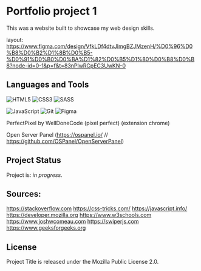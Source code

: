 # Portfolio project 1

This was a website built to showcase my web design skills.

layout: https://www.figma.com/design/VfkLDf4dtvJlmgBZJMzenH/%D0%96%D0%B8%D0%B2%D1%8B%D0%B5-%D0%91%D0%B0%D0%BA%D1%82%D0%B5%D1%80%D0%B8%D0%B8?node-id=0-1&p=f&t=83nPlwRCpEC3UwKN-0

## Languages and Tools

![HTML5](https://img.shields.io/badge/html5-%23E34F26.svg?style=for-the-badge&logo=html5&logoColor=white) ![CSS3](https://img.shields.io/badge/css3-%231572B6.svg?style=for-the-badge&logo=css3&logoColor=white) ![SASS](https://img.shields.io/badge/SASS-hotpink.svg?style=for-the-badge&logo=SASS&logoColor=white)

![JavaScript](https://img.shields.io/badge/javascript-%23323330.svg?style=for-the-badge&logo=javascript&logoColor=%23F7DF1E) ![Git](https://img.shields.io/badge/git-%23F05033.svg?style=for-the-badge&logo=git&logoColor=white) ![Figma](https://img.shields.io/badge/figma-%23F24E1E.svg?style=for-the-badge&logo=figma&logoColor=white)

PerfectPixel by WellDoneCode (pixel perfect) (extension chrome)

Open Server Panel (https://ospanel.io/  //  https://github.com/OSPanel/OpenServerPanel)

## Project Status
Project is: _in progress_.

## Sources:
https://stackoverflow.com
https://css-tricks.com/
https://javascript.info/
https://developer.mozilla.org
https://www.w3schools.com
https://www.joshwcomeau.com
https://swiperjs.com
https://www.geeksforgeeks.org


## **License**

Project Title is released under the Mozilla Public License 2.0.


